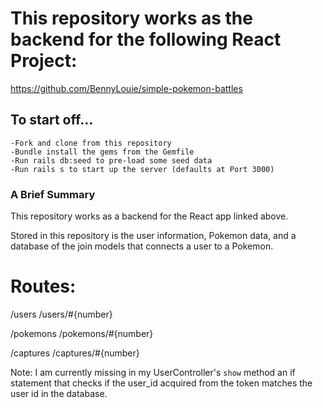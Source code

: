# This repository works as the backend for the following React Project:
https://github.com/BennyLouie/simple-pokemon-battles

## To start off...
    -Fork and clone from this repository
    -Bundle install the gems from the Gemfile
    -Run rails db:seed to pre-load some seed data
    -Run rails s to start up the server (defaults at Port 3000)

### A Brief Summary

This repository works as a backend for the React app linked above.

Stored in this repository is the user information, Pokemon data, and a database of the join models that connects a user to a Pokemon.

# Routes:

/users
/users/#{number}

/pokemons
/pokemons/#{number}

/captures
/captures/#{number}

Note: I am currently missing in my UserController's `show` method an if statement that checks if the user_id acquired from the token matches the user id in the database.
